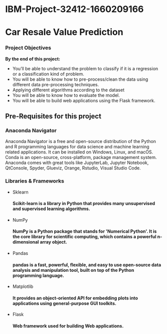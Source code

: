 # IBM-Project-32412-1660209166
<h1>Car Resale Value Prediction</h1>
<h3>Project Objectives</h3>
<b>By the end of this project:</b>
<ul>
<li>You’ll be able to understand the problem to classify if it is a regression or a classification kind of problem.</li>

<li>You will be able to know how to pre-process/clean the data using different data pre-processing techniques.</li>

<li>Applying different algorithms according to the dataset </li>

<li>You will be able to know how to evaluate the model.</li>

<li>You will be able to build web applications using the Flask framework.</li>
</ul>
<h2>Pre-Requisites for this project</h2>
<h3> Anaconda Navigator</h3>
<p>Anaconda Navigator is a free and open-source distribution of the Python and R programming languages for data science and machine learning related applications. It can be installed on Windows, Linux, and macOS. Conda is an open-source, cross-platform,  package management system. Anaconda comes with great tools like JupyterLab, Jupyter Notebook, QtConsole, Spyder, Glueviz, Orange, Rstudio, Visual Studio Code. </p>
<h3>Libraries & Frameworks</h3>
<ul>
<li>Sklearn </li>
<h4>Scikit-learn is a library in Python that provides many unsupervised and supervised learning algorithms.
</h4>
<li>NumPy</li>
<h4>NumPy is a Python package that stands for 'Numerical Python'. It is the core library for scientific computing, which contains a powerful n-dimensional array object.</h4>
<li>Pandas</li>
<h4>pandas is a fast, powerful, flexible, and easy to use open-source data analysis and manipulation tool, built on top of the Python programming language.</h4>
<li>Matplotlib</li>
<h4> It provides an object-oriented API for embedding plots into applications using general-purpose GUI toolkits.</h4>
<li>Flask</li>
<h4>Web framework used for building Web applications.</h4>
</ul>
